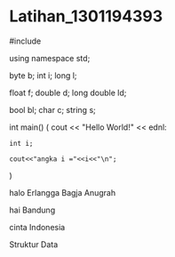 # Latihan_1301194393

#include <iostream>

using namespace std;

byte b;
int i;
long l;

float f;
double d;
long double ld;


bool bl;
char c;
string s; 

int main()
(
	cout << "Hello World!" << ednl:

	int i;

	cout<<"angka i ="<<i<<"\n";
)

halo Erlangga Bagja Anugrah

hai Bandung

cinta Indonesia

Struktur Data
